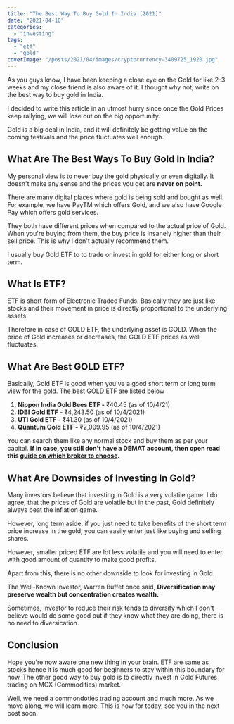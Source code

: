 ```yaml
---
title: "The Best Way To Buy Gold In India [2021]"
date: "2021-04-10"
categories: 
  - "investing"
tags: 
  - "etf"
  - "gold"
coverImage: "/posts/2021/04/images/cryptocurrency-3409725_1920.jpg"
---
```


As you guys know, I have been keeping a close eye on the Gold for like 2-3 weeks and my close friend is also aware of it. I thought why not, write on the best way to buy gold in India.

I decided to write this article in an utmost hurry since once the Gold Prices keep rallying, we will lose out on the big opportunity.

Gold is a big deal in India, and it will definitely be getting value on the coming festivals and the price fluctuates well enough.

## What Are The Best Ways To Buy Gold In India?

My personal view is to never buy the gold physically or even digitally. It doesn't make any sense and the prices you get are **never on point.**

There are many digital places where gold is being sold and bought as well. For example, we have PayTM which offers Gold, and we also have Google Pay which offers gold services.

They both have different prices when compared to the actual price of Gold. When you're buying from them, the buy price is insanely higher than their sell price. This is why I don't actually recommend them.

I usually buy Gold ETF to to trade or invest in gold for either long or short term.

## What Is ETF?

ETF is short form of Electronic Traded Funds. Basically they are just like stocks and their movement in price is directly proportional to the underlying assets.

Therefore in case of GOLD ETF, the underlying asset is GOLD. When the price of Gold increases or decreases, the GOLD ETF prices as well fluctuates.

## What Are Best GOLD ETF?

Basically, Gold ETF is good when you've a good short term or long term view for the gold. The best GOLD ETF are listed below  

1. **Nippon India Gold Bees ETF -** ₹40.45 (as of 10/4/21)
2. **IDBI Gold ETF** - ₹4,243.50 (as of 10/4/2021)
3. **UTI Gold ETF -** ₹41.30 (as of 10/4/2021)
4. **Quantum Gold ETF -** ₹2,009.95 (as of 10/4/2021)

You can search them like any normal stock and buy them as per your capital. **If in case, you still don't have a DEMAT account, then open read this [guide on which broker to choose](https://sastaeinstein.com/upstox-vs-zerodha-the-stock-broker-battle/).**

## What Are Downsides of Investing In Gold?

Many investors believe that investing in Gold is a very volatile game. I do agree, that the prices of Gold are volatile but in the past, Gold definitely always beat the inflation game.

However, long term aside, if you just need to take benefits of the short term price increase in the gold, you can easily enter just like buying and selling shares.

However, smaller priced ETF are lot less volatile and you will need to enter with good amount of quantity to make good profits.

Apart from this, there is no other downside to look for investing in Gold.

The Well-Known Investor, Warren Buffet once said, **Diversification may preserve wealth but concentration creates wealth.**

Sometimes, Investor to reduce their risk tends to diversify which I don't believe would do some good but if they know what they are doing, there is no need to diversication.

## Conclusion

Hope you're now aware one new thing in your brain. ETF are same as stocks hence it is much good for beginners to stay within this boundary for now. The other good way to buy gold is to directly invest in Gold Futures trading on MCX (Commodities) market.

Well, we need a commondoties trading account and much more. As we move along, we will learn more. This is now for today, see you in the next post soon.
